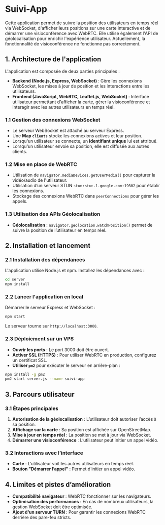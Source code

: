 # Suivi-App
Cette application permet de suivre la position des utilisateurs en temps réel via WebSocket, d'afficher leurs positions sur une carte interactive et de démarrer une visioconférence avec WebRTC. Elle utilise également l'API de géolocalisation pour enrichir l'expérience utilisateur. Actuellement, la fonctionnalité de visioconférence ne fonctionne pas correctement.

## 1. Architecture de l'application

L'application est composée de deux parties principales :
- **Backend (Node.js, Express, WebSocket)** : Gère les connexions WebSocket, les mises à jour de position et les interactions entre les utilisateurs.
- **Frontend (JavaScript, WebRTC, Leaflet.js, WebSocket)** : Interface utilisateur permettant d'afficher la carte, gérer la visioconférence et interagir avec les autres utilisateurs en temps réel.

### **1.1 Gestion des connexions WebSocket**
- Le serveur WebSocket est attaché au serveur Express.
- Une **Map `clients`** stocke les connexions actives et leur position.
- Lorsqu'un utilisateur se connecte, un **identifiant unique** lui est attribué.
- Lorsqu'un utilisateur envoie sa position, elle est diffusée aux autres clients.

### **1.2 Mise en place de WebRTC**
- Utilisation de `navigator.mediaDevices.getUserMedia()` pour capturer la vidéo/audio de l'utilisateur.
- Utilisation d’un serveur STUN `stun:stun.l.google.com:19302` pour établir les connexions.
- Stockage des connexions WebRTC dans `peerConnections` pour gérer les appels.

### **1.3 Utilisation des APIs Géolocalisation**
- **Géolocalisation** : `navigator.geolocation.watchPosition()` permet de suivre la position de l’utilisateur en temps réel.

## 2. Installation et lancement

### **2.1 Installation des dépendances**
L'application utilise Node.js et npm. Installez les dépendances avec :

```sh
cd server
npm install
```

### **2.2 Lancer l'application en local**
Démarrer le serveur Express et WebSocket :

```sh
npm start
```

Le serveur tourne sur `http://localhost:3000`.

### **2.3 Déploiement sur un VPS**
- **Ouvrir les ports** : Le port 3000 doit être ouvert.
- **Activer SSL (HTTPS)** : Pour utiliser WebRTC en production, configurez un certificat SSL.
- **Utiliser `pm2`** pour exécuter le serveur en arrière-plan :

```sh
npm install -g pm2
pm2 start server.js --name suivi-app
```

## 3. Parcours utilisateur

### **3.1 Étapes principales**
1. **Autorisation de la géolocalisation** : L’utilisateur doit autoriser l’accès à sa position.
2. **Affichage sur la carte** : Sa position est affichée sur OpenStreetMap.
3. **Mise à jour en temps réel** : La position se met à jour via WebSocket.
4. **Démarrer une visioconférence** : L’utilisateur peut initier un appel vidéo.

### **3.2 Interactions avec l’interface**
- **Carte** : L’utilisateur voit les autres utilisateurs en temps réel.
- **Bouton "Démarrer l’appel"** : Permet d’initier un appel vidéo.

## 4. Limites et pistes d’amélioration
- **Compatibilité navigateur** : WebRTC fonctionner sur les  navigateurs.
- **Optimisation des performances** : En cas de nombreux utilisateurs, la gestion WebSocket doit être optimisée.
- **Ajout d'un serveur TURN** : Pour garantir les connexions WebRTC derrière des pare-feu stricts.
